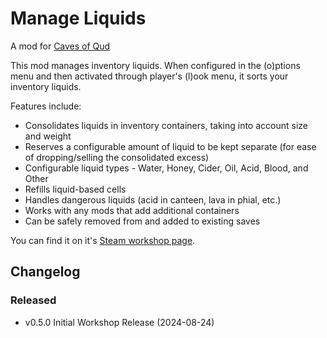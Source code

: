 # Manage Liquids

A mod for [Caves of Qud](https://www.cavesofqud.com/)

This mod manages inventory liquids. When configured in the (o)ptions menu and then activated through player's (l)ook menu, it sorts your inventory liquids.

Features include:

* Consolidates liquids in inventory containers, taking into account size and weight
* Reserves a configurable amount of liquid to be kept separate (for ease of dropping/selling the consolidated excess)
* Configurable liquid types - Water, Honey, Cider, Oil, Acid, Blood, and Other
* Refills liquid-based cells
* Handles dangerous liquids (acid in canteen, lava in phial, etc.)
* Works with any mods that add additional containers
* Can be safely removed from and added to existing saves

You can find it on it's [Steam workshop page](https://steamcommunity.com/sharedfiles/filedetails/?id=3316416182).

## Changelog

### Released

- v0.5.0 Initial Workshop Release (2024-08-24)